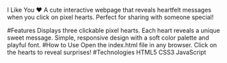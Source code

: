 I Like You ❤️
A cute interactive webpage that reveals heartfelt messages when you click on pixel hearts. Perfect for sharing with someone special!

#Features
Displays three clickable pixel hearts.
Each heart reveals a unique sweet message.
Simple, responsive design with a soft color palette and playful font.
#How to Use
Open the index.html file in any browser.
Click on the hearts to reveal surprises!
#Technologies
HTML5
CSS3
JavaScript
